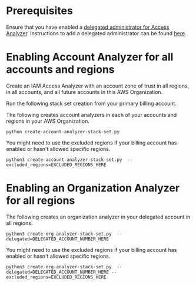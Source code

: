 # Prerequisites

Ensure that you have enabled a [delegated administrator for Access Analyzer](https://docs.aws.amazon.com/IAM/latest/UserGuide/access-analyzer-settings.html). Instructions to add a delegated administrator can be found [here](https://docs.aws.amazon.com/IAM/latest/UserGuide/access-analyzer-settings.html).


# Enabling Account Analyzer for all accounts and regions

Create an IAM Access Analyzer with an account zone of trust in all regions, in all accounts, and all future accounts in this AWS Organization.

Run the following stack set creation from your primary billing account.

The following creates account analyzers in each of your accounts and regions in your AWS Organization.
```
python create-account-analyzer-stack-set.py
```

You might need to use the excluded regions if your billing account has enabled or hasn't allowed specific regions.
```
python3 create-account-analyzer-stack-set.py  --excluded_regions=EXCLUDED_REGIONS_HERE
```
# Enabling an Organization Analyzer for all regions

The following creates an organization analyzer in your delegated account in all regions.

```
python3 create-org-analyzer-stack-set.py  --delegated=DELEGATED_ACCOUNT_NUMBER_HERE
```

 You might need to use the excluded regions if your billing account has enabled or hasn't allowed specific regions.
```
python3 create-org-analyzer-stack-set.py  --delegated=DELEGATED_ACCOUNT_NUMBER_HERE --excluded_regions=EXCLUDED_REGIONS_HERE
```
